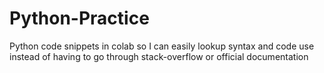 # Python-Practice
Python code snippets in colab so I can easily lookup syntax and code use instead of having to go through stack-overflow or official documentation
